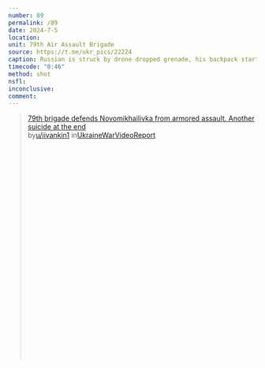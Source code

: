 ```yaml
---
number: 89
permalink: /89
date: 2024-7-5
location: 
unit: 79th Air Assault Brigade
source: https://t.me/ukr_pics/22224
caption: Russian is struck by drone dropped grenade, his backpack starts to emit a lot of smoke. Eventually shoots himself in the head
timecode: "0:46"
method: shot
nsfl: 
inconclusive: 
comment: 
---
```

<blockquote class="reddit-embed-bq" style="height:500px" data-embed-height="566"><a href="https://www.reddit.com/r/UkraineWarVideoReport/comments/1dw29xs/79th_brigade_defends_novomikhailivka_from_armored/">79th brigade defends Novomikhailivka from armored assault. Another suicide at the end</a><br> by<a href="https://www.reddit.com/user/iivankin1/">u/iivankin1</a> in<a href="https://www.reddit.com/r/UkraineWarVideoReport/">UkraineWarVideoReport</a></blockquote><script async="" src="https://embed.reddit.com/widgets.js" charset="UTF-8"></script>